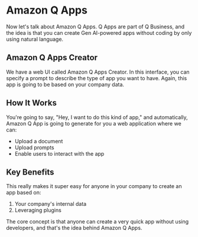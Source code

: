 # Amazon Q Apps

Now let's talk about Amazon Q Apps. Q Apps are part of Q Business, and the idea is that you can create Gen AI-powered apps without coding by only using natural language.

## **Amazon Q Apps Creator**

We have a web UI called Amazon Q Apps Creator. In this interface, you can specify a prompt to describe the type of app you want to have. Again, this app is going to be based on your company data.

## **How It Works**

You're going to say, "Hey, I want to do this kind of app," and automatically, Amazon Q App is going to generate for you a web application where we can:

- Upload a document
- Upload prompts  
- Enable users to interact with the app

## **Key Benefits**

This really makes it super easy for anyone in your company to create an app based on:

1. Your company's internal data
2. Leveraging plugins

The core concept is that anyone can create a very quick app without using developers, and that's the idea behind Amazon Q Apps.